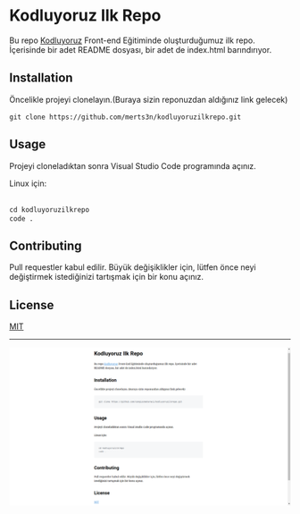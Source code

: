 # Kodluyoruz Ilk Repo

Bu repo [Kodluyoruz](https://kodluyoruz.org) Front-end Eğitiminde oluşturduğumuz ilk repo. İçerisinde bir adet README dosyası, bir adet de index.html barındırıyor.

## Installation

Öncelikle projeyi clonelayın.(Buraya sizin reponuzdan aldığınız link gelecek)

```
git clone https://github.com/merts3n/kodluyoruzilkrepo.git

```

## Usage

Projeyi cloneladıktan sonra Visual Studio Code programında açınız.

Linux için:

```

cd kodluyoruzilkrepo
code .

```

## Contributing

Pull requestler kabul edilir. Büyük değişiklikler için, lütfen önce neyi değiştirmek istediğinizi tartışmak için bir konu açınız.

## License

[MIT](https://choosealicense.com/licenses/mit/)

***


![Project Pic](https://raw.githubusercontent.com/Kodluyoruz/taskforce/main/git/odev1/figures/markdown.png)




